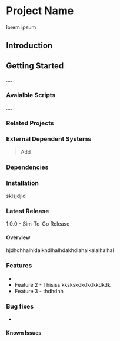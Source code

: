 # Project Name

lorem ipsum

## Introduction

## Getting Started

....

### Avaialble Scripts
 
 ....


### Related Projects



### External Dependent Systems

> Add

### Dependencies


### Installation


sklsjdjld


### Latest Release

1.0.0 - Sim-To-Go Release

#### Overview


hjdhdhhalhldalkhdlhalhdakhdlahalkalalhalhal

### Features
- 
- Feature 2 - 
    Thisiss kkskskdkdkdkkdkdk
- Feature 3 - thdhdhh
### Bug fixes
- 

#### Known Issues


